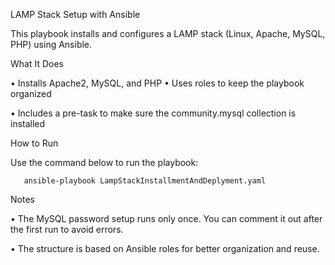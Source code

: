 LAMP Stack Setup with Ansible

This playbook installs and configures a LAMP stack (Linux, Apache, MySQL, PHP) using Ansible.

What It Does

•	Installs Apache2, MySQL, and PHP
•	Uses roles to keep the playbook organized
	
 •	Includes a pre-task to make sure the community.mysql collection is installed

How to Run

Use the command below to run the playbook:

       ansible-playbook LampStackInstallmentAndDeplyment.yaml

Notes

•	The MySQL password setup runs only once. You can comment it out after the first run to avoid errors.

•	The structure is based on Ansible roles for better organization and reuse.
